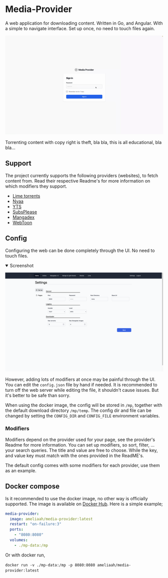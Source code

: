 # Media-Provider

A web application for downloading content. Written in Go, and Angular. With a simple to navigate interface.
Set up once, no need to touch files again. 

![Preview](./assets/demo.gif)


Torrenting content with copy right is theft, bla bla, this is all educational, bla bla...

## Support

The project currently supports the following providers (websites), to fetch content from.
Read their respective Readme's for more information on which modifiers they support.

- [Lime torrents](providers/yoitsu/limetorrents/Readme.MD)
- [Nyaa](nyaaReadme.MD)
- [YTS](providers/yoitsu/yts/Readme.MD)
- [SubsPlease](providers/yoitsu/subsplease/Readme.MD)
- [Mangadex](providers/pasloe/mangadex/Readme.MD)
- [WebToon](providers/pasloe/webtoon/Readme.MD)

## Config

Configuring the web can be done completely through the UI. No need to touch files.

<details open>
<summary>Screenshot</summary>

![Settings Preview](./assets/settings.png)

</details>

However, adding lots of modifiers at once may be painful through the UI. You can edit the `config.json` file by hand if needed.
It is recommended to turn off the web server while editing the file, it shouldn't cause issues. But it's better to be safe than sorry.

When using the docker image, the config will be stored in `/mp`, together with the default download directory `/mp/temp`.
The config dir and file can be changed by setting the `CONFIG_DIR` and `CONFIG_FILE` environment variables.

### Modifiers

Modifiers depend on the provider used for your page, see the provider's Readme for more information.
You can set up modifiers, so sort, filter, ... your search queries. The title and value are free to choose.
While the key, and value key must match with the ones provided in the ReadME's.

The default config comes with some modifiers for each provider, use them as an example.

## Docker compose

Is it recommended to use the docker image, no other way is officially supported.
The image is available on [Docker Hub](https://hub.docker.com/r/ameliaah/media-provider). 
Here is a simple example;

```yaml
media-provider:
  image: ameliaah/media-provider:latest
  restart: "on-failure:3"
  ports:
    - "8080:8080"
  volumes:
    - ./mp-data:/mp
```

Or with docker run, 

`docker run -v ./mp-data:/mp -p 8080:8080 ameliaah/media-provider:latest`
